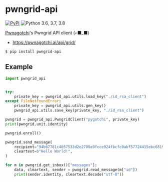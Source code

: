 # pwngrid-api

[![PyPI](https://img.shields.io/pypi/v/pwngrid-api.svg)](https://pypi.org/project/pwngrid-api/) ![Python 3.6, 3.7, 3.8](https://img.shields.io/pypi/pyversions/pwngrid-api.svg)

[Pwnagotchi](https://pwnagotchi.ai/)'s Pwngrid API client (⌐■_■)

- https://pwnagotchi.ai/api/grid/

```
$ pip install pwngrid-api
```

## Example
```python
import pwngrid_api


try:
    private_key = pwngrid_api.utils.load_key("./id_rsa_client")
except FileNotFoundError:
    private_key = pwngrid_api.utils.gen_key()
    pwngrid_api.utils.save_key(private_key, "./id_rsa_client")

pwngrid = pwngrid_api.PwngridClient("pygotchi", private_key)
print(pwngrid.unit.identity)

pwngrid.enroll()

pwngrid.send_message(
    recipient="94b67781c4057533d2e2700a9fcce924fbcfc0abf57724415ebc6819a51e4e39",
    cleartext=b"Hello World!",
)

for m in pwngrid.get_inbox()["messages"]:
    data, cleartext, sender = pwngrid.read_message(m["id"])
    print(sender.identity, cleartext.decode("utf-8"))
```
